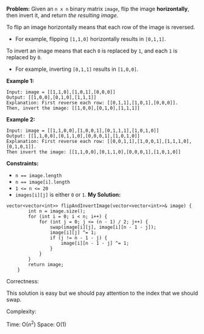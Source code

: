 **Problem:**
Given an `n x n` binary matrix `image`, flip the image **horizontally**, then invert it, and return *the resulting image*.

To flip an image horizontally means that each row of the image is reversed.

- For example, flipping `[1,1,0]` horizontally results in `[0,1,1]`.

To invert an image means that each `0` is replaced by `1`, and each `1` is replaced by `0`.

- For example, inverting `[0,1,1]` results in `[1,0,0]`.

 

**Example 1:**

```
Input: image = [[1,1,0],[1,0,1],[0,0,0]]
Output: [[1,0,0],[0,1,0],[1,1,1]]
Explanation: First reverse each row: [[0,1,1],[1,0,1],[0,0,0]].
Then, invert the image: [[1,0,0],[0,1,0],[1,1,1]]
```

**Example 2:**

```
Input: image = [[1,1,0,0],[1,0,0,1],[0,1,1,1],[1,0,1,0]]
Output: [[1,1,0,0],[0,1,1,0],[0,0,0,1],[1,0,1,0]]
Explanation: First reverse each row: [[0,0,1,1],[1,0,0,1],[1,1,1,0],[0,1,0,1]].
Then invert the image: [[1,1,0,0],[0,1,1,0],[0,0,0,1],[1,0,1,0]]
```

 

**Constraints:**

- `n == image.length`
- `n == image[i].length`
- `1 <= n <= 20`
- `images[i][j]` is either `0` or `1`.
**My Solution:**
```
vector<vector<int>> flipAndInvertImage(vector<vector<int>>& image) {
        int n = image.size();
        for (int i = 0; i < n; i++) {
            for (int j = 0; j <= (n - 1) / 2; j++) {
                swap(image[i][j], image[i][n - 1 - j]);
                image[i][j] ^= 1; 
                if (j != n - 1 - j) {
                    image[i][n - 1 - j] ^= 1;
                }
            }
        }
        return image;
    }
```
Correctness:

This solution is easy but we should pay attention to the index that we should swap.

Complexity:

Time: O($n^2$)
Space: O(1)